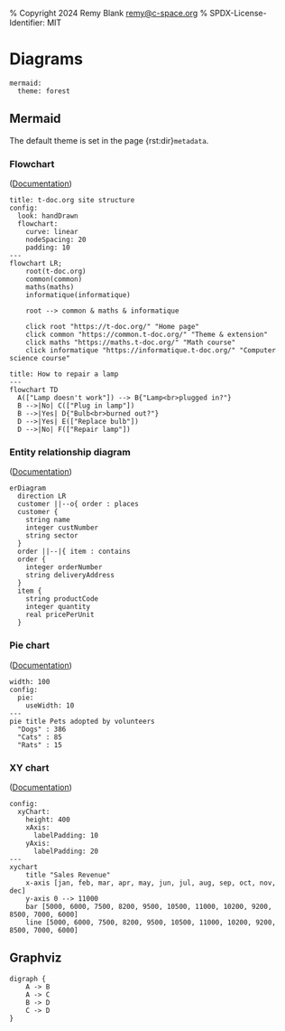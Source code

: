 % Copyright 2024 Remy Blank <remy@c-space.org>
% SPDX-License-Identifier: MIT

# Diagrams

```{metadata}
mermaid:
  theme: forest
```

## Mermaid

The default theme is set in the page {rst:dir}`metadata`.

### Flowchart

([Documentation](https://mermaid.js.org/syntax/flowchart.html))

```{mermaid}
title: t-doc.org site structure
config:
  look: handDrawn
  flowchart:
    curve: linear
    nodeSpacing: 20
    padding: 10
---
flowchart LR;
    root(t-doc.org)
    common(common)
    maths(maths)
    informatique(informatique)

    root --> common & maths & informatique

    click root "https://t-doc.org/" "Home page"
    click common "https://common.t-doc.org/" "Theme & extension"
    click maths "https://maths.t-doc.org/" "Math course"
    click informatique "https://informatique.t-doc.org/" "Computer science course"
```

```{mermaid}
title: How to repair a lamp
---
flowchart TD
  A(["Lamp doesn't work"]) --> B{"Lamp<br>plugged in?"}
  B -->|No| C(["Plug in lamp"])
  B -->|Yes| D{"Bulb<br>burned out?"}
  D -->|Yes| E(["Replace bulb"])
  D -->|No| F(["Repair lamp"])
```

### Entity relationship diagram

([Documentation](https://mermaid.js.org/syntax/entityRelationshipDiagram.html))

```{mermaid}
erDiagram
  direction LR
  customer ||--o{ order : places
  customer {
    string name
    integer custNumber
    string sector
  }
  order ||--|{ item : contains
  order {
    integer orderNumber
    string deliveryAddress
  }
  item {
    string productCode
    integer quantity
    real pricePerUnit
  }
```

### Pie chart

([Documentation](https://mermaid.js.org/syntax/pie.html))

```{mermaid}
width: 100
config:
  pie:
    useWidth: 10
---
pie title Pets adopted by volunteers
  "Dogs" : 386
  "Cats" : 85
  "Rats" : 15
```

### XY chart

([Documentation](https://mermaid.js.org/syntax/xyChart.html))

```{mermaid}
config:
  xyChart:
    height: 400
    xAxis:
      labelPadding: 10
    yAxis:
      labelPadding: 20
---
xychart
    title "Sales Revenue"
    x-axis [jan, feb, mar, apr, may, jun, jul, aug, sep, oct, nov, dec]
    y-axis 0 --> 11000
    bar [5000, 6000, 7500, 8200, 9500, 10500, 11000, 10200, 9200, 8500, 7000, 6000]
    line [5000, 6000, 7500, 8200, 9500, 10500, 11000, 10200, 9200, 8500, 7000, 6000]
```

## Graphviz

```{graphviz}
digraph {
    A -> B
    A -> C
    B -> D
    C -> D
}
```
